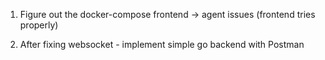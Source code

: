 1. Figure out the docker-compose frontend -> agent issues (frontend tries properly)

2. After fixing websocket - implement simple go backend with Postman